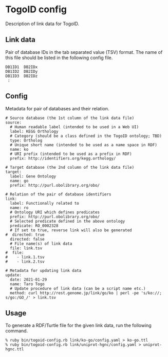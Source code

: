 # TogoID config

Description of link data for TogoID.

## Link data

Pair of database IDs in the tab separated value (TSV) format.
The name of this file should be listed in the following config file.

```
DB1ID1	DB2IDx
DB1ID2	DB2IDy
DB1ID3	DB2IDz
 :
```

## Config

Metadata for pair of databases and their relation.

```
# Source database (the 1st column of the link data file)
source:
  # Human readable label (intended to be used in a Web UI)
  label: KEGG Orthology
  # Category (should be a class defined in the TogoID ontology; TBD)
  type: Ortholog
  # Unique short name (intended to be used as a name space in RDF)
  name: ko
  # URI prefix (intended to be used as a prefix in RDF)
  prefix: http://identifiers.org/kegg.orthology/

# Target database (the 2nd column of the link data file)
target:
  label: Gene Ontology
  name: go
  prefix: http://purl.obolibrary.org/obo/

# Relation of the pair of database identifiers
link:
  label: Functionally related to
  name: ro
  # Ontology URI which defines predicates
  prefix: http://purl.obolibrary.org/obo/
  # Selected predicate defined in the above ontology
  predicate: RO_0002328
  # If set to true, reverse link will also be generated
#  directed: true
  directed: false
  # File name(s) of link data
  file: link.tsv
#  file:
#    - link.1.tsv
#    - link.2.tsv

# Metadata for updating link data
update:
  date: 2021-01-29
  name: Taro Togo
  # Update procedure of link data (can be a script name etc.)
  method: curl http://rest.genome.jp/link/go/ko | perl -pe 's/ko://; s/go:/GO_/' > link.tsv
```

## Usage

To generate a RDF/Turtle file for the given link data, run the following command.

```
% ruby bin/togoid-config.rb link/ko-go/config.yaml > ko-go.ttl
% ruby bin/togoid-config.rb link/uniprot-hgnc/config.yaml > uniprot-hgnc.ttl
```

